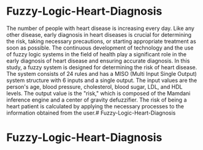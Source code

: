 # Fuzzy-Logic-Heart-Diagnosis
The number of people with heart disease is increasing every day. Like any other disease, early diagnosis in heart diseases is crucial for determining the risk, taking necessary precautions, or starting appropriate treatment as soon as possible. The continuous development of technology and the use of fuzzy logic systems in the field of health play a significant role in the early diagnosis of heart disease and ensuring accurate diagnosis. In this study, a fuzzy system is designed for determining the risk of heart disease. The system consists of 24 rules and has a MISO (Multi Input Single Output) system structure with 6 inputs and a single output. The input values are the person's age, blood pressure, cholesterol, blood sugar, LDL, and HDL levels. The output value is the "risk," which is composed of the Mamdani inference engine and a center of gravity defuzzifier. The risk of being a heart patient is calculated by applying the necessary processes to the information obtained from the user.# Fuzzy-Logic-Heart-Diagnosis
# Fuzzy-Logic-Heart-Diagnosis
